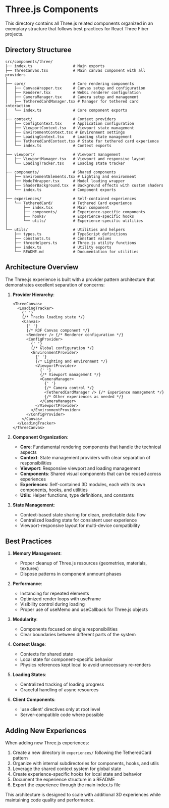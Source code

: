 # Three.js Components

This directory contains all Three.js related components organized in an exemplary structure that follows best practices
for React Three Fiber projects.

## Directory Structuree

```
src/components/three/
├── index.ts                  # Main exports
├── ThreeCanvas.tsx           # Main canvas component with all providers
│
├── core/                     # Core rendering components
│   ├── CanvasWrapper.tsx     # Canvas setup and configuration
│   ├── Renderer.tsx          # WebGL renderer configuration
│   ├── CameraManager.tsx     # Camera setup and management
│   ├── TetheredCardManager.tsx # Manager for tethered card interaction
│   └── index.ts              # Core component exports
│
├── context/                  # Context providers
│   ├── ConfigContext.tsx     # Application configuration
│   ├── ViewportContext.tsx   # Viewport state management
│   ├── EnvironmentContext.tsx # Environment settings
│   ├── LoadingContext.tsx    # Loading state management
│   ├── TetheredCardContext.tsx # State for tethered card experience
│   └── index.ts              # Context exports
│
├── viewport/                 # Viewport management
│   ├── ViewportManager.tsx   # Viewport and responsive layout
│   └── LoadingTracker.tsx    # Loading state tracker
│
├── components/               # Shared components
│   ├── EnvironmentElements.tsx # Lighting and environment
│   ├── ModelWrapper.tsx      # Model loading wrapper
│   ├── ShaderBackground.tsx  # Background effects with custom shaders
│   └── index.ts              # Component exports
│
├── experiences/              # Self-contained experiences
│   └── TetheredCard/         # Tethered Card experience
│       ├── index.tsx         # Main component
│       ├── components/       # Experience-specific components
│       ├── hooks/            # Experience-specific hooks
│       └── utils/            # Experience-specific utilities
│
└── utils/                    # Utilities and helpers
    ├── types.ts              # TypeScript definitions
    ├── constants.ts          # Constant values
    ├── threeHelpers.ts       # Three.js utility functions
    ├── index.ts              # Utility exports
    └── README.md             # Documentation for utilities
```

## Architecture Overview

The Three.js experience is built with a provider pattern architecture that demonstrates excellent separation of
concerns:

1. **Provider Hierarchy**:

   ```tsx
   <ThreeCanvas>
     <LoadingTracker>
       {' '}
       {/* Tracks loading state */}
       <Canvas>
         {' '}
         {/* R3F Canvas component */}
         <Renderer /> {/* Renderer configuration */}
         <ConfigProvider>
           {' '}
           {/* Global configuration */}
           <EnvironmentProvider>
             {' '}
             {/* Lighting and environment */}
             <ViewportProvider>
               {' '}
               {/* Viewport management */}
               <CameraManager>
                 {' '}
                 {/* Camera control */}
                 <TetheredCardManager /> {/* Experience management */}
                 {/* Other experiences as needed */}
               </CameraManager>
             </ViewportProvider>
           </EnvironmentProvider>
         </ConfigProvider>
       </Canvas>
     </LoadingTracker>
   </ThreeCanvas>
   ```

2. **Component Organization**:

   - **Core**: Fundamental rendering components that handle the technical aspects
   - **Context**: State management providers with clear separation of responsibilities
   - **Viewport**: Responsive viewport and loading management
   - **Components**: Shared visual components that can be reused across experiences
   - **Experiences**: Self-contained 3D modules, each with its own components, hooks, and utilities
   - **Utils**: Helper functions, type definitions, and constants

3. **State Management**:
   - Context-based state sharing for clean, predictable data flow
   - Centralized loading state for consistent user experience
   - Viewport-responsive layout for multi-device compatibility

## Best Practices

1. **Memory Management**:

   - Proper cleanup of Three.js resources (geometries, materials, textures)
   - Dispose patterns in component unmount phases

2. **Performance**:

   - Instancing for repeated elements
   - Optimized render loops with useFrame
   - Visibility control during loading
   - Proper use of useMemo and useCallback for Three.js objects

3. **Modularity**:

   - Components focused on single responsibilities
   - Clear boundaries between different parts of the system

4. **Context Usage**:

   - Contexts for shared state
   - Local state for component-specific behavior
   - Physics references kept local to avoid unnecessary re-renders

5. **Loading States**:

   - Centralized tracking of loading progress
   - Graceful handling of async resources

6. **Client Components**:
   - 'use client' directives only at root level
   - Server-compatible code where possible

## Adding New Experiences

When adding new Three.js experiences:

1. Create a new directory in `experiences/` following the TetheredCard pattern
2. Organize with internal subdirectories for components, hooks, and utils
3. Leverage the shared context system for global state
4. Create experience-specific hooks for local state and behavior
5. Document the experience structure in a README
6. Export the experience through the main index.ts file

This architecture is designed to scale with additional 3D experiences while maintaining code quality and performance.
